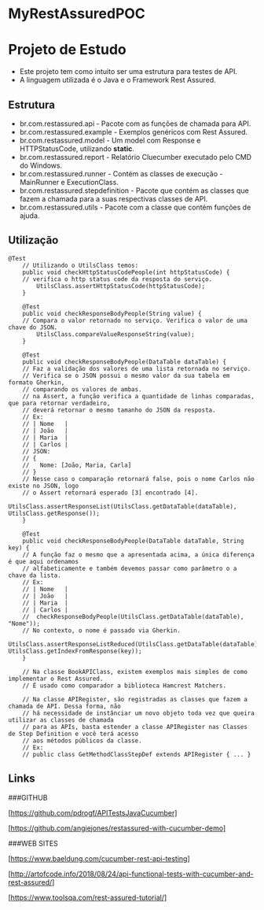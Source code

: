 # MyRestAssuredPOC

# Projeto de Estudo

- Este projeto tem como intuito ser uma estrutura para testes de API.
- A linguagem utilizada é o Java e o Framework Rest Assured.

## Estrutura

* br.com.restassured.api - Pacote com as funções de chamada para API.
* br.com.restassured.example - Exemplos genéricos com Rest Assured.
* br.com.restassured.model - Um model com Response e HTTPStatusCode, utilizando **static**.
* br.com.restassured.report - Relatório Cluecumber executado pelo CMD do Windows.
* br.com.restassured.runner - Contém as classes de execução - MainRunner e ExecutionClass.
* br.com.restassured.stepdefinition - Pacote que contém as classes que fazem a chamada para a suas respectivas classes de API.
* br.com.restassured.utils - Pacote com a classe que contém funções de ajuda.

## Utilização

```
@Test
	// Utilizando o UtilsClass temos:
	public void checkHttpStatusCodePeople(int httpStatusCode) {
	// verifica o http status code da resposta do serviço.
		UtilsClass.assertHttpStatusCode(httpStatusCode);
	}

	@Test
	public void checkResponseBodyPeople(String value) {
	// Compara o valor retornado no serviço. Verifica o valor de uma chave do JSON.
		UtilsClass.compareValueResponseString(value);
	}

	@Test
	public void checkResponseBodyPeople(DataTable dataTable) {
	// Faz a validação dos valores de uma lista retornada no serviço.
	// Verifica se o JSON possui o mesmo valor da sua tabela em formato Gherkin,
	// comparando os valores de ambas.
	// na Assert, a função verifica a quantidade de linhas comparadas, que para retornar verdadeiro,
	// deverá retornar o mesmo tamanho do JSON da resposta.
	// Ex:
	// | Nome   |
	// | João   |
	// | Maria  |
	// | Carlos |
	// JSON:
	// {
	//   Nome: [João, Maria, Carla]
	// }
	// Nesse caso o comparação retornará false, pois o nome Carlos não existe no JSON, logo
	// o Assert retornará esperado [3] encontrado [4].
		UtilsClass.assertResponseList(UtilsClass.getDataTable(dataTable), UtilsClass.getResponse());
	}

	@Test
	public void checkResponseBodyPeople(DataTable dataTable, String key) {
	// A função faz o mesmo que a apresentada acima, a única diferença é que aqui ordenamos
	// alfabeticamente e também devemos passar como parâmetro o a chave da lista.
	// Ex:
	// | Nome   |
	// | João   |
	// | Maria  |
	// | Carlos |
	//  checkResponseBodyPeople(UtilsClass.getDataTable(dataTable), "Nome"));
	// No contexto, o nome é passado via Gherkin.
		UtilsClass.assertResponseListReduced(UtilsClass.getDataTable(dataTable), UtilsClass.getIndexFromResponse(key));
	}
	
	// Na classe BookAPIClass, existem exemplos mais simples de como implementar o Rest Assured.
	// É usado como comparador a biblioteca Hamcrest Matchers.
	
	// Na classe APIRegister, são registradas as classes que fazem a chamada de API. Dessa forma, não
	// há necessidade de instânciar um novo objeto toda vez que queira utilizar as classes de chamada
	// para as APIs, basta estender a classe APIRegister nas Classes de Step Definition e você terá acesso
	// aos métodos públicos da classe.
	// Ex:
	// public class GetMethodClassStepDef extends APIRegister { ... }
```

## Links

###GITHUB

[https://github.com/pdrogf/APITestsJavaCucumber]

[https://github.com/angiejones/restassured-with-cucumber-demo]

###WEB SITES

[https://www.baeldung.com/cucumber-rest-api-testing]

[http://artofcode.info/2018/08/24/api-functional-tests-with-cucumber-and-rest-assured/]

[https://www.toolsqa.com/rest-assured-tutorial/]

